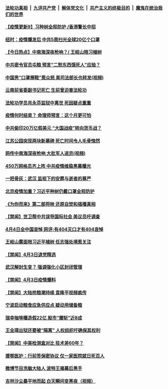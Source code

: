 ####  [法轮功真相](../../../../basic/blob/master/README.md?t=04042001) &nbsp;|&nbsp; [九评共产党](../../../../9ping.md/blob/master/README.md?t=04042001) &nbsp;|&nbsp; [解体党文化](../../../../jtdwh.md/blob/master/README.md?t=04042001)  &nbsp;|&nbsp; [共产主义的终极目的](../../../../gczydzjmd.md/blob/master/README.md?t=04042001) &nbsp;|&nbsp; [魔鬼在统治我们的世界](../../../../mgztzwmdsj.md/blob/master/README.md?t=04042001) 

#### [【疫情更新9】习种树全程防护 /香港警长中招](../pages/prog204/a102811401.md?t=04042001) 

#### [纽时：疫情爆发后 中共5周扫光全球20亿个口罩](../pages/prog204/a102815828.md?t=04042001) 

#### [【今日热点】中南海深夜枪响？/ 王岐山陪习植树](../pages/prog204/a102815820.md?t=04042001) 

#### [中共密令官员屯粮 预言“二愁东西饿死人”应验？](../pages/prog204/a102815770.md?t=04042001) 

#### [中国男“口罩擦鞋”惹众怒 美司法部长也转发(视频)](../pages/prog204/a102815748.md?t=04042001) 

#### [云南前省委副书记死亡 生前曾迫害法轮功](../pages/prog204/a102815697.md?t=04042001) 

#### [法轮功学员肖永芬监狱中离世 死因疑点重重](../pages/prog204/a102815656.md?t=04042001) 

#### [疫情何时结束？ 命理师预言：这个月更可怕](../pages/prog204/a102815660.md?t=04042001) 

#### [中共偷印20万亿假美元 “大国战疫”转向货币战？](../pages/prog204/a102815661.md?t=04042001) 

#### [江苏公园突现两块新墓碑 死亡时间令人毛骨悚然](../pages/prog204/a102815647.md?t=04042001) 

#### [网传中南海深夜枪响 大批军人进京(视频)](../pages/prog204/a102815615.md?t=04042001) 

#### [450万网格员齐上阵 中共疫情维稳黑幕曝光](../pages/prog204/a102815561.md?t=04042001) 

#### [一把骨灰：武汉 监视下的安葬与逝者的尊严](../pages/prog204/a102815557.md?t=04042001) 

#### [北京疫情加重？习近平种树仍戴口罩全程防护](../pages/prog204/a102815546.md?t=04042001) 

#### [《为你而来》第二部将映 还原自焚和插播真相](../pages/prog204/a102815528.md?t=04042001) 

#### [【禁闻】世卫帮中共误导国际社会 美议员吁调查](../pages/prog204/a102815396.md?t=04042001) 


#### [4月4日全中国哀悼 网评:有404灭口才有404哀悼](../pages/prog204/a102815272.md?t=04042001) 

#### [王岐山露面陪习近平植树 任志强处境惹关注](../pages/prog204/a102815359.md?t=04042001) 

#### [【禁闻】4月3日退党精选](../pages/prog204/a102815439.md?t=04042001) 

#### [武汉解封生变？ 强调强化小区封闭管理](../pages/prog204/a102815408.md?t=04042001) 

#### [【禁闻】4月3日疫情爆料](../pages/prog204/a102815388.md?t=04042001) 

#### [【禁闻】大陆抢粮潮持续 袁隆平视频疯传](../pages/prog204/a102815390.md?t=04042001) 

#### [宁波启动粮食应急供应点 疑动用储备粮](../pages/prog204/a102815350.md?t=04042001) 

#### [瑞幸咖啡曝造假22亿 股市“腰斩”近8成](../pages/prog204/a102815346.md?t=04042001) 

#### [王全璋出狱还要被“隔离” 人权组织吁确保其权利](../pages/prog204/a102815317.md?t=04042001) 

#### [【禁闻】中美检测盒对比 技术差60年？](../pages/prog204/a102815315.md?t=04042001) 

#### [援鄂医护：行前签保密协议 仅一家医院就日死百人](../pages/prog204/a102815273.md?t=04042001) 

#### [微博节目洗脑大陆人 波特王揭幕后黑手](../pages/prog204/a102815174.md?t=04042001) 

#### [吉林沙尘暴平地而起 白天瞬间变黑夜（视频）](../pages/prog204/a102815166.md?t=04042001) 

